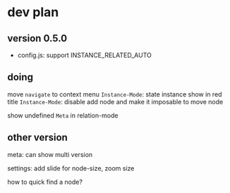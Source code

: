 # dev plan

## version 0.5.0

- config.js: support INSTANCE_RELATED_AUTO
## doing

move `navigate` to context menu
`Instance-Mode`: state instance show in red title
`Instance-Mode`: disable add node and make it imposable to move node

show undefined `Meta` in relation-mode

## other version

meta: can show multi version

settings: add slide for node-size, zoom size

how to quick find a node?



